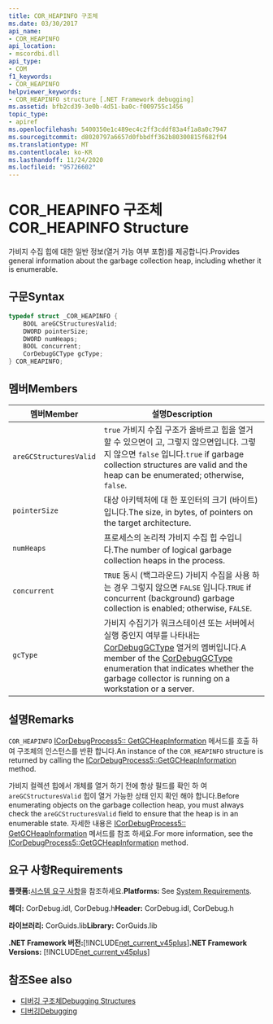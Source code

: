 ```yaml
---
title: COR_HEAPINFO 구조체
ms.date: 03/30/2017
api_name:
- COR_HEAPINFO
api_location:
- mscordbi.dll
api_type:
- COM
f1_keywords:
- COR_HEAPINFO
helpviewer_keywords:
- COR_HEAPINFO structure [.NET Framework debugging]
ms.assetid: bfb2cd39-3e0b-4d51-ba0c-f009755c1456
topic_type:
- apiref
ms.openlocfilehash: 5400350e1c489ec4c2ff3cddf83a4f1a8a0c7947
ms.sourcegitcommit: d8020797a6657d0fbbdff362b80300815f682f94
ms.translationtype: MT
ms.contentlocale: ko-KR
ms.lasthandoff: 11/24/2020
ms.locfileid: "95726602"
---
```

# <a name="cor_heapinfo-structure"></a><span data-ttu-id="cf66e-102">COR_HEAPINFO 구조체</span><span class="sxs-lookup"><span data-stu-id="cf66e-102">COR_HEAPINFO Structure</span></span>

<span data-ttu-id="cf66e-103">가비지 수집 힙에 대한 일반 정보(열거 가능 여부 포함)를 제공합니다.</span><span class="sxs-lookup"><span data-stu-id="cf66e-103">Provides general information about the garbage collection heap, including whether it is enumerable.</span></span>  
  
## <a name="syntax"></a><span data-ttu-id="cf66e-104">구문</span><span class="sxs-lookup"><span data-stu-id="cf66e-104">Syntax</span></span>  
  
```cpp  
typedef struct _COR_HEAPINFO {  
    BOOL areGCStructuresValid;
    DWORD pointerSize;
    DWORD numHeaps;  
    BOOL concurrent;
    CorDebugGCType gcType;
} COR_HEAPINFO;  
```  
  
## <a name="members"></a><span data-ttu-id="cf66e-105">멤버</span><span class="sxs-lookup"><span data-stu-id="cf66e-105">Members</span></span>  
  
|<span data-ttu-id="cf66e-106">멤버</span><span class="sxs-lookup"><span data-stu-id="cf66e-106">Member</span></span>|<span data-ttu-id="cf66e-107">설명</span><span class="sxs-lookup"><span data-stu-id="cf66e-107">Description</span></span>|  
|------------|-----------------|  
|`areGCStructuresValid`|<span data-ttu-id="cf66e-108">`true` 가비지 수집 구조가 올바르고 힙을 열거할 수 있으면이 고, 그렇지 않으면입니다. 그렇지 않으면 `false` 입니다.</span><span class="sxs-lookup"><span data-stu-id="cf66e-108">`true` if garbage collection structures are valid and the heap can be enumerated; otherwise, `false`.</span></span>|  
|`pointerSize`|<span data-ttu-id="cf66e-109">대상 아키텍처에 대 한 포인터의 크기 (바이트)입니다.</span><span class="sxs-lookup"><span data-stu-id="cf66e-109">The size, in bytes, of pointers on the target architecture.</span></span>|  
|`numHeaps`|<span data-ttu-id="cf66e-110">프로세스의 논리적 가비지 수집 힙 수입니다.</span><span class="sxs-lookup"><span data-stu-id="cf66e-110">The number of logical garbage collection heaps in the process.</span></span>|  
|`concurrent`|<span data-ttu-id="cf66e-111">`TRUE` 동시 (백그라운드) 가비지 수집을 사용 하는 경우 그렇지 않으면 `FALSE` 입니다.</span><span class="sxs-lookup"><span data-stu-id="cf66e-111">`TRUE` if concurrent (background) garbage collection is enabled; otherwise, `FALSE`.</span></span>|  
|`gcType`|<span data-ttu-id="cf66e-112">가비지 수집기가 워크스테이션 또는 서버에서 실행 중인지 여부를 나타내는 [CorDebugGCType](cordebuggctype-enumeration.md) 열거의 멤버입니다.</span><span class="sxs-lookup"><span data-stu-id="cf66e-112">A member of the [CorDebugGCType](cordebuggctype-enumeration.md) enumeration that indicates whether the garbage collector is running on a workstation or a server.</span></span>|  
  
## <a name="remarks"></a><span data-ttu-id="cf66e-113">설명</span><span class="sxs-lookup"><span data-stu-id="cf66e-113">Remarks</span></span>  

 <span data-ttu-id="cf66e-114">`COR_HEAPINFO` [ICorDebugProcess5:: GetGCHeapInformation](icordebugprocess5-getgcheapinformation-method.md) 메서드를 호출 하 여 구조체의 인스턴스를 반환 합니다.</span><span class="sxs-lookup"><span data-stu-id="cf66e-114">An instance of the `COR_HEAPINFO` structure is returned by calling the [ICorDebugProcess5::GetGCHeapInformation](icordebugprocess5-getgcheapinformation-method.md) method.</span></span>  
  
 <span data-ttu-id="cf66e-115">가비지 컬렉션 힙에서 개체를 열거 하기 전에 항상 필드를 확인 하 여 `areGCStructuresValid` 힙이 열거 가능한 상태 인지 확인 해야 합니다.</span><span class="sxs-lookup"><span data-stu-id="cf66e-115">Before enumerating objects on the garbage collection heap, you must always check the `areGCStructuresValid` field to ensure that the heap is in an enumerable state.</span></span> <span data-ttu-id="cf66e-116">자세한 내용은 [ICorDebugProcess5:: GetGCHeapInformation](icordebugprocess5-getgcheapinformation-method.md) 메서드를 참조 하세요.</span><span class="sxs-lookup"><span data-stu-id="cf66e-116">For more information, see the [ICorDebugProcess5::GetGCHeapInformation](icordebugprocess5-getgcheapinformation-method.md) method.</span></span>  
  
## <a name="requirements"></a><span data-ttu-id="cf66e-117">요구 사항</span><span class="sxs-lookup"><span data-stu-id="cf66e-117">Requirements</span></span>  

 <span data-ttu-id="cf66e-118">**플랫폼:**[시스템 요구 사항](../../get-started/system-requirements.md)을 참조하세요.</span><span class="sxs-lookup"><span data-stu-id="cf66e-118">**Platforms:** See [System Requirements](../../get-started/system-requirements.md).</span></span>  
  
 <span data-ttu-id="cf66e-119">**헤더:** CorDebug.idl, CorDebug.h</span><span class="sxs-lookup"><span data-stu-id="cf66e-119">**Header:** CorDebug.idl, CorDebug.h</span></span>  
  
 <span data-ttu-id="cf66e-120">**라이브러리:** CorGuids.lib</span><span class="sxs-lookup"><span data-stu-id="cf66e-120">**Library:** CorGuids.lib</span></span>  
  
 <span data-ttu-id="cf66e-121">**.NET Framework 버전:**[!INCLUDE[net_current_v45plus](../../../../includes/net-current-v45plus-md.md)]</span><span class="sxs-lookup"><span data-stu-id="cf66e-121">**.NET Framework Versions:** [!INCLUDE[net_current_v45plus](../../../../includes/net-current-v45plus-md.md)]</span></span>  
  
## <a name="see-also"></a><span data-ttu-id="cf66e-122">참조</span><span class="sxs-lookup"><span data-stu-id="cf66e-122">See also</span></span>

- [<span data-ttu-id="cf66e-123">디버깅 구조체</span><span class="sxs-lookup"><span data-stu-id="cf66e-123">Debugging Structures</span></span>](debugging-structures.md)
- [<span data-ttu-id="cf66e-124">디버깅</span><span class="sxs-lookup"><span data-stu-id="cf66e-124">Debugging</span></span>](index.md)
